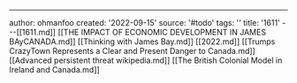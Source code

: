 ---
author: ohmanfoo
created: '2022-09-15'
source: '#todo'
tags: ''
title: '1611'
---[[1611.md]]
[[THE IMPACT OF ECONOMIC DEVELOPMENT IN JAMES BAyCANADA.md]]
[[Thinking with James Bay.md]]
[[2022.md]]
[[Trumps CrazyTown Represents a Clear and Present Danger to Canada.md]]
[[Advanced persistent threat wikipedia.md]]
[[The British Colonial Model in Ireland and Canada.md]]
